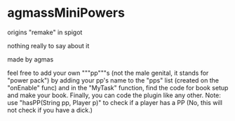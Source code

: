 # agmassMiniPowers
origins "remake" in spigot

nothing really to say about it

made by agmas

feel free to add your own """pp"""s (not the male genital, it stands for "power pack") by adding your pp's name to the "pps" list (created on the "onEnable" func) and in the "MyTask" function, find the code for book setup and make your book. Finally, you can code the plugin like any other. Note: use "hasPP(String pp, Player p)" to check if a player has a PP (No, this will not check if you have a dick.)
